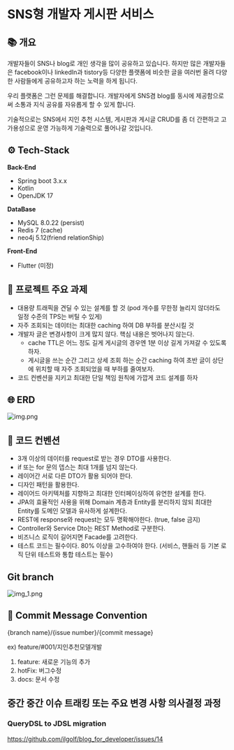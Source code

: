 # SNS형 개발자 게시판 서비스

## 📚 개요

개발자들이 SNS나 blog로 개인 생각을 많이 공유하고 있습니다. 하지만 많은 개발자들은 facebook이나 linkedIn과 tistory등 다양한 플랫폼에 비슷한 글을
여러번 올려 다양한 사람들에게 공유하고자 하는 노력을 하게 됩니다.

우리 플랫폼은 그런 문제를 해결합니다. 개발자에게 SNS겸 blog를 동시에 제공함으로써 소통과 지식 공유를 자유롭게 할 수 있게 합니다.

기술적으로는 SNS에서 지인 추천 시스템, 게시판과 게시글 CRUD를 좀 더 간편하고 고가용성으로 운영 가능하게 기술력으로 풀어나갈 것입니다.

## ⚙️ Tech-Stack 

**Back-End**

- Spring boot 3.x.x
- Kotlin
- OpenJDK 17

**DataBase**

- MySQL 8.0.22 (persist)
- Redis 7 (cache)
- neo4j 5.12(friend relationShip)

**Front-End**

- Flutter (미정)

## 🏃‍ 프로젝트 주요 과제 

- 대용량 트래픽을 견딜 수 있는 설계를 할 것 (pod 개수를 무한정 늘리지 않더라도 일정 수준의 TPS는 버틸 수 있게)
- 자주 조회되는 데이터는 최대한 caching 하여 DB 부하를 분산시킬 것
- 개발자 글은 변경사항이 크게 많지 않다. 핵심 내용은 벗어나지 않는다.
  - cache TTL은 어느 정도 길게 게시글의 경우엔 1분 이상 길게 가져갈 수 있도록하자.
  - 게시글을 쓰는 순간 그리고 상세 조회 하는 순간 caching 하여 초반 글이 상단에 위치할 때 자주 조회되었을 때 부하를 줄여보자.
- 코드 컨벤션을 지키고 최대한 단일 책임 원칙에 가깝게 코드 설계를 하자

## 🌐 ERD

![img.png](img.png)

## 🚥 코드 컨벤션

- 3개 이상의 데이터를 request로 받는 경우 DTO를 사용한다. 
- if 또는 for 문의 뎁스는 최대 1개를 넘지 않는다. 
- 레이어간 서로 다른 DTO가 활용 되어야 한다.
- 디자인 패턴을 활용한다. 
- 레이어드 아키텍처를 지향하고 최대한 인터페이싱하여 유연한 설계를 한다. 
- JPA의 효율적인 사용을 위해 Domain 계층과 Entity를 분리하지 않되 최대한 Entity를 도메인 모델과 유사하게 설계한다. 
- REST에 response와 request는 모두 명확해야한다. (true, false 금지)
- Controller와 Service Dto는 REST Method로 구분한다. 
- 비즈니스 로직이 길어지면 Facade를 고려한다.
- 테스트 코드는 필수이다. 80% 이상을 고수하여야 한다. (서비스, 핸들러 등 기본 로직 단위 테스트와 통합 테스트는 필수)


## Git branch 

![img_1.png](img_1.png)

## 📔 Commit Message Convention

{branch name}/{issue number}/{commit message}

ex) feature/#001/지인추천모델개발

1. feature: 새로운 기능의 추가
2. hotFix: 버그수정
3. docs: 문서 수정

## 중간 중간 이슈 트래킹 또는 주요 변경 사항 의사결정 과정 

### QueryDSL to JDSL migration
https://github.com/ilgolf/blog_for_developer/issues/14
